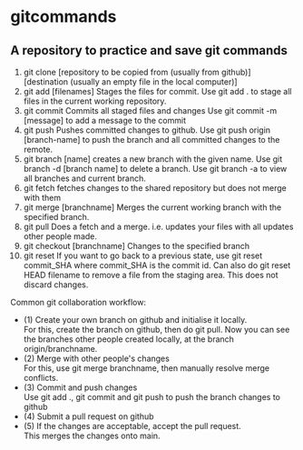# gitcommands

<h2>A repository to practice and save git commands</h2>

1.  git clone [repository to be copied from (usually from github)] [destination (usually an empty file in the local computer)]
2.  git add [filenames]
    Stages the files for commit. Use git add . to stage all files in the current working repository.
3.  git commit
    Commits all staged files and changes
    Use git commit -m [message] to add a message to the commit
4.  git push
    Pushes committed changes to github.
    Use git push origin [branch-name] to push the branch and all committed
    changes to the remote.
5.  git branch [name]
    creates a new branch with the given name.
    Use git branch -d [branch name] to delete a branch.
    Use git branch -a to view all branches and current branch.
6.  git fetch
    fetches changes to the shared repository but does not merge with them
7.  git merge [branchname]
    Merges the current working branch with the specified branch.
8.  git pull
    Does a fetch and a merge. i.e. updates your files with all updates other people made.
9.  git checkout [branchname]
    Changes to the specified branch
10. git reset
    If you want to go back to a previous state, use git reset commit_SHA where
    commit_SHA is the commit id.
    Can also do git reset HEAD filename to remove a file from the staging area.
    This does not discard changes.

Common git collaboration workflow:

<ul>
<li>(1) Create your own branch on github and initialise it locally.</li>
For this, create the branch on github, then do git pull. Now you can see the branches other people created locally, at the branch origin/branchname.
<li>(2) Merge with other people's changes</li>
For this, use git merge branchname, then manually resolve merge conflicts.
<li>(3) Commit and push changes</li>
Use git add ., git commit and git push to push the branch changes to github
<li>(4) Submit a pull request on github</li>
<li>(5) If the changes are acceptable, accept the pull request.</li>
This merges the changes onto main.
</ul>
